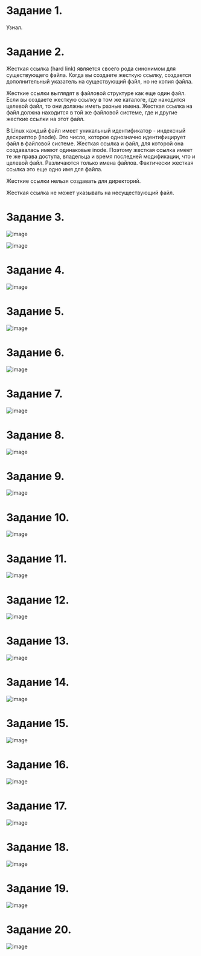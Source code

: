 Задание 1.
==================

Узнал.

Задание 2.
==================

Жесткая ссылка (hard link) является своего рода синонимом для существующего файла. Когда вы создаете жесткую ссылку, создается дополнительный указатель на существующий файл, но не копия файла.

Жесткие ссылки выглядят в файловой структуре как еще один файл. Если вы создаете жесткую ссылку в том же каталоге, где находится целевой файл, то они должны иметь разные имена. Жесткая ссылка на файл должна находится в той же файловой системе, где и другие жесткие ссылки на этот файл.

В Linux каждый файл имеет уникальный идентификатор - индексный дескриптор (inode). Это число, которое однозначно идентифицирует файл в файловой системе. Жесткая ссылка и файл, для которой она создавалась имеют одинаковые inode. Поэтому жесткая ссылка имеет те же права доступа, владельца и время последней модификации, что и целевой файл. Различаются только имена файлов. Фактически жесткая ссылка это еще одно имя для файла.

Жесткие ссылки нельзя создавать для директорий.

Жесткая ссылка не может указывать на несуществующий файл.

Задание 3.
=================

![image](https://user-images.githubusercontent.com/60341565/143405314-eb344039-8df5-4e47-94ec-8173794932bf.png)

![image](https://user-images.githubusercontent.com/60341565/143405992-b304d690-2a2f-4423-a10e-496e595b1706.png)

Задание 4.
================

![image](https://user-images.githubusercontent.com/60341565/143418260-61be545f-0f40-40c3-8c96-e2b9080b7cad.png)

Задание 5.
===============

![image](https://user-images.githubusercontent.com/60341565/143419180-f6f369f0-6eca-4a21-bca0-a6c9dd087397.png)

Задание 6.
==============

![image](https://user-images.githubusercontent.com/60341565/143420841-c1463f2c-76de-484c-9fb2-582e1f5d2fc1.png)

Задание 7.
==============

![image](https://user-images.githubusercontent.com/60341565/143421040-0f650558-ca2a-45ca-8f23-fca58c3b64ae.png)

Задание 8.
==============

![image](https://user-images.githubusercontent.com/60341565/143422459-3a342ae9-3576-4859-a1c6-7cf9a6a37fa1.png)

Задание 9.
==============

![image](https://user-images.githubusercontent.com/60341565/143422919-1620bb0a-6f4d-4b47-9473-e4a9d81015f6.png)

Задание 10.
==============

![image](https://user-images.githubusercontent.com/60341565/143456406-6ae1a1ee-630e-4abb-a11a-8f1cfee478e5.png)

Задание 11.
=============

![image](https://user-images.githubusercontent.com/60341565/143456641-91bb43c0-57f1-4e12-aaa9-46b428435453.png)

Задание 12.
=============

![image](https://user-images.githubusercontent.com/60341565/143456879-58924d19-3f88-4fc5-be1e-0e3efed9ab58.png)

Задание 13.
===============

![image](https://user-images.githubusercontent.com/60341565/143457305-aed2b9c2-bf94-4d0d-bbd4-f13eb0e3771f.png)

Задание 14.
===============

![image](https://user-images.githubusercontent.com/60341565/143457474-a73d52cd-2715-4794-bd50-8375e7562154.png)

Задание 15.
=================

![image](https://user-images.githubusercontent.com/60341565/143457668-1af693c0-e6cc-4c68-99ce-4a52aebfdcd1.png)

Задание 16.
=================

![image](https://user-images.githubusercontent.com/60341565/143458243-6f8d6af1-7650-416a-8fcf-b98ce65833ec.png)

Задание 17.
=================

![image](https://user-images.githubusercontent.com/60341565/143459763-8a807dbc-e164-4950-a7d1-4af5fe916f62.png)

Задание 18.
================

![image](https://user-images.githubusercontent.com/60341565/143460014-4bdba538-9327-49b5-aada-cf4dbb934697.png)

Задание 19.
=================

![image](https://user-images.githubusercontent.com/60341565/143460143-40719b02-b971-45a4-8c28-4c416590a9b5.png)

Задание 20.
================

![image](https://user-images.githubusercontent.com/60341565/143460407-e1f27349-3ce5-4117-9bdf-67a8077106ab.png)

